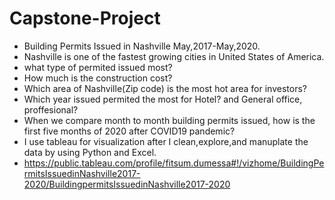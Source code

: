 # Capstone-Project
- Building Permits Issued in Nashville May,2017-May,2020.
- Nashville is one of the fastest growing cities in United States of America.
- what type of permited issued most?
- How much is the construction cost?
- Which area of Nashville(Zip code) is the most hot area for investors?
- Which year issued permited the most for Hotel? and General office, proffesional?
- When we compare month to month building permits issued, how is the first five months of 2020 after COVID19 pandemic?
- I use tableau for visualization after I clean,explore,and manuplate the data by using Python and Excel.
- https://public.tableau.com/profile/fitsum.dumessa#!/vizhome/BuildingPermitsIssuedinNashville2017-2020/BuildingpermitsIssuedinNashville2017-2020
